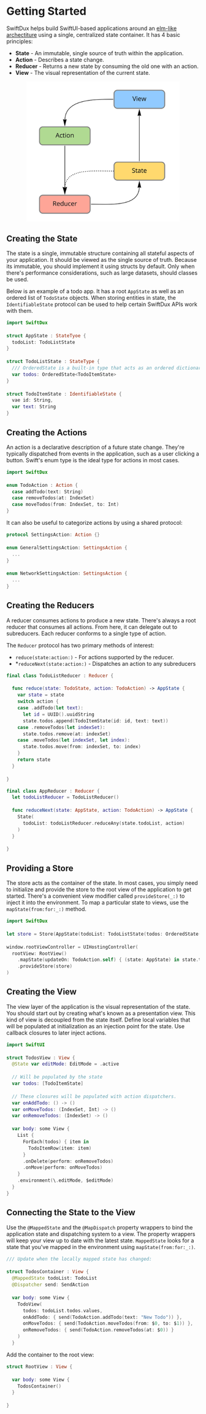# Getting Started

SwiftDux helps build SwiftUI-based applications around an [elm-like archectiture](https://guide.elm-lang.org/architecture/) using a single, centralized state container. It has 4 basic principles:

- **State** - An immutable, single source of truth within the application.
- **Action** - Describes a state change.
- **Reducer** - Returns a new state by consuming the old one with an action.
- **View** - The visual representation of the current state.

<div style="text-align:center">
  <img src="Guides/Images/architecture.jpg" width="400"/>
</div>

## Creating the State

The state is a single, immutable structure containing all stateful aspects of your application. It should be viewed as the single source of truth. Because its immutable, you should implement it using structs by default. Only when there's performance considerations, such as large datasets, should classes be used.

Below is an example of a todo app. It has a root `AppState` as well as an ordered list of `TodoState` objects. When storing entities in state, the `IdentifiableState` protocol can be used to help certain SwiftDux APIs work with them.

```swift
import SwiftDux

struct AppState : StateTyoe {
  todoList: TodoListState
}

struct TodoListState : StateType {
  /// OrderedState is a built-in type that acts as an ordered dictionary of substates.
  var todos: OrderedState<TodoItemState>
}

struct TodoItemState : IdentifiableState {
  vae id: String,
  var text: String
}
```

## Creating the Actions

An action is a declarative description of a future state change. They're typically dispatched from events in the application, such as a user clicking a button. Swift's enum type is the ideal type for actions in most cases.

```swift
import SwiftDux

enum TodoAction : Action {
  case addTodo(text: String)
  case removeTodos(at: IndexSet)
  case moveTodos(from: IndexSet, to: Int)
}
```

It can also be useful to categorize actions by using a shared protocol:

```swift
protocol SettingsAction: Action {}

enum GeneralSettingsAction: SettingsAction {
  ...
}

enum NetworkSettingsAction: SettingsAction {
  ...
}
```

## Creating the Reducers

A reducer consumes actions to produce a new state. There's always a root reducer that consumes all actions. From here, it can delegate out to subreducers. Each reducer conforms to a single type of action.

The `Reducer` protocol has two primary methods of interest:

- `reduce(state:action:)` - For actions supported by the reducer.
- \*`reduceNext(state:action:)` - Dispatches an action to any subreducers

```swift
final class TodoListReducer : Reducer {

  func reduce(state: TodoState, action: TodoAction) -> AppState {
    var state = state
    switch action {
    case .addTodo(let text):
      let id = UUID().uuidString
      state.todos.append(TodoItemState(id: id, text: text))
    case .removeTodos(let indexSet):
      state.todos.remove(at: indexSet)
    case .moveTodos(let indexSet, let index):
      state.todos.move(from: indexSet, to: index)
    }
    return state
  }

}
```

```swift
final class AppReducer : Reducer {
  let todoListReducer = TodoListReducer()

  func reduceNext(state: AppState, action: TodoAction) -> AppState {
    State(
      todoList: todoListReducer.reduceAny(state.todoList, action)
    )
  }

}
```

## Providing a Store

The store acts as the container of the state. In most cases, you simply need to initialize and provide the store to the root view of the application to get started. There's a convenient view modifier called `provideStore(_:)` to inject it into the environment. To map a particular state to views, use the `mapState(from:for:_:)` method.

```swift
import SwiftDux

let store = Store(AppState(todoList: TodoListState(todos: OrderedState())), AppReducer())

window.rootViewController = UIHostingController(
  rootView: RootView()
    .mapState(updateOn: TodoAction.self) { (state: AppState) in state.todoList }
    .provideStore(store)
)
```

## Creating the View

The view layer of the application is the visual representation of the state. You should start out by creating what's known as a presentation view. This kind of view is decoupled from the state itself. Define local variables that will be populated at initialization as an injection point for the state. Use callback closures to later inject actions.

```swift
import SwiftUI

struct TodosView : View {
  @State var editMode: EditMode = .active

  // Will be populated by the state
  var todos: [TodoItemState]

  // These closures will be populated with action dispatchers.
  var onAddTodo: () -> ()
  var onMoveTodos: (IndexSet, Int) -> ()
  var onRemoveTodos: (IndexSet) -> ()

  var body: some View {
    List {
      ForEach(todos) { item in
        TodoItemRow(item: item)
      }
      .onDelete(perform: onRemoveTodos)
      .onMove(perform: onMoveTodos)
    }
    .environment(\.editMode, $editMode)
  }
}

```

## Connecting the State to the View

Use the `@MappedState` and the `@MapDispatch` property wrappers to bind the application state and dispatching system to a view. The property wrappers will keep your view up to date with the latest state. `MappedState` looks for a state that you've mapped in the environment using `mapState(from:for:_:)`.

```swift
/// Update when the locally mapped state has changed:

struct TodosContainer : View {
  @MappedState todoList: TodoList
  @Dispatcher send: SendAction

  var body: some View {
    TodoView(
      todos: todoList.todos.values,
      onAddTodo: { send(TodoAction.addTodo(text: "New Todo")) },
      onMoveTodos: { send(TodoAction.moveTodos(from: $0, to: $1)) },
      onRemoveTodos: { send(TodoAction.removeTodos(at: $0)) }
    )
  }
```

Add the container to the root view:

```swift
struct RootView : View {

  var body: some View {
    TodosContainer()
  }

}
```
